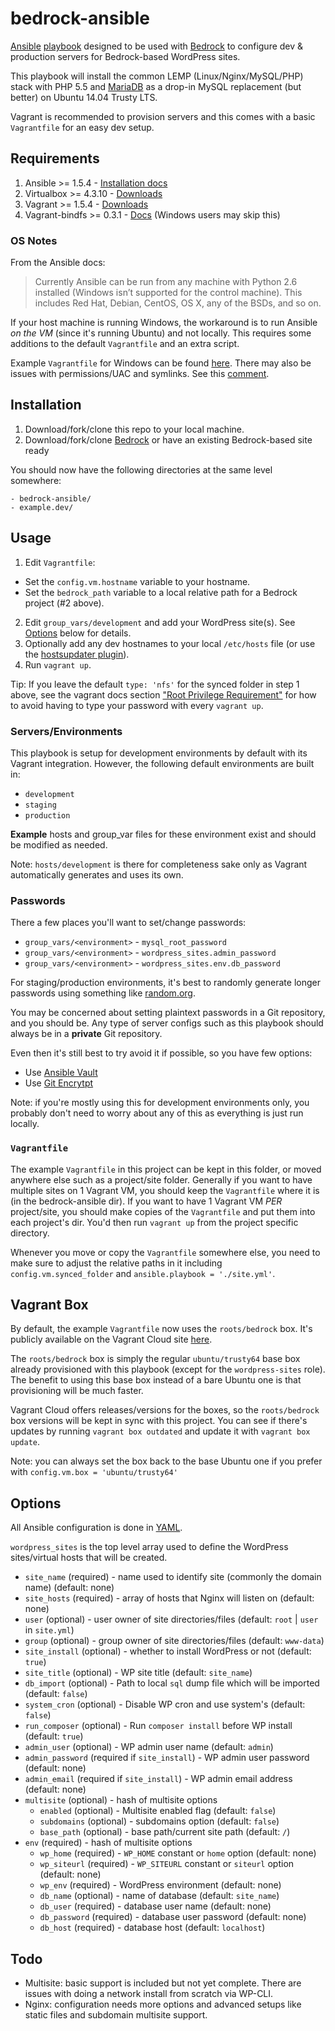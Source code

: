 # bedrock-ansible

[Ansible](http://www.ansible.com/home) [playbook](http://docs.ansible.com/playbooks.html) designed to be used with [Bedrock](http://roots.io/wordpress-stack/) to configure dev & production servers for Bedrock-based WordPress sites.

This playbook will install the common LEMP (Linux/Nginx/MySQL/PHP) stack with PHP 5.5 and [MariaDB](https://mariadb.org/) as a drop-in MySQL replacement (but better) on Ubuntu 14.04 Trusty LTS.

Vagrant is recommended to provision servers and this comes with a basic `Vagrantfile` for an easy dev setup.

## Requirements

1. Ansible >= 1.5.4 - [Installation docs](http://docs.ansible.com/intro_installation.html)
2. Virtualbox >= 4.3.10 - [Downloads](https://www.virtualbox.org/wiki/Downloads)
3. Vagrant >= 1.5.4 - [Downloads](http://www.vagrantup.com/downloads.html)
4. Vagrant-bindfs >= 0.3.1 - [Docs](https://github.com/gael-ian/vagrant-bindfs) (Windows users may skip this)

### OS Notes

From the Ansible docs:

> Currently Ansible can be run from any machine with Python 2.6 installed (Windows isn’t supported for the control machine).
This includes Red Hat, Debian, CentOS, OS X, any of the BSDs, and so on.

If your host machine is running Windows, the workaround is to run Ansible *on the VM* (since it's running Ubuntu) and not locally. This requires some additions to the default `Vagrantfile` and an extra script.

Example `Vagrantfile` for Windows can be found [here](https://gist.github.com/starise/e90d981b5f9e1e39f632/a4b7819b3663c5d34e7c8a2ce4556b50771073e8). There may also be issues with permissions/UAC and symlinks. See this [comment](https://github.com/roots/bedrock-ansible/issues/8#issuecomment-43346116).


## Installation

1. Download/fork/clone this repo to your local machine.
2. Download/fork/clone [Bedrock](https://github.com/roots/bedrock) or have an existing Bedrock-based site ready

You should now have the following directories at the same level somewhere:

```
- bedrock-ansible/
- example.dev/
```

## Usage

1. Edit `Vagrantfile`:
  - Set the `config.vm.hostname` variable to your hostname.
  - Set the `bedrock_path` variable to a local relative path for a Bedrock project (#2 above).
2. Edit `group_vars/development` and add your WordPress site(s). See [Options](#options) below for details.
3. Optionally add any dev hostnames to your local `/etc/hosts` file (or use the [hostsupdater plugin](https://github.com/cogitatio/vagrant-hostsupdater)).
4. Run `vagrant up`.

Tip: If you leave the default `type: 'nfs'` for the synced folder in step 1 above, see the vagrant docs section ["Root Privilege Requirement"](https://docs.vagrantup.com/v2/synced-folders/nfs.html) for how to avoid having to type your password with every `vagrant up`.

### Servers/Environments

This playbook is setup for development environments by default with its Vagrant integration. However, the following default environments are built in:

* `development`
* `staging`
* `production`

**Example** hosts and group_var files for these environment exist and should be modified as needed.

Note: `hosts/development` is there for completeness sake only as Vagrant automatically generates and uses its own.

### Passwords

There a few places you'll want to set/change passwords:

* `group_vars/<environment>` - `mysql_root_password`
* `group_vars/<environment>` - `wordpress_sites.admin_password`
* `group_vars/<environment>` - `wordpress_sites.env.db_password`

For staging/production environments, it's best to randomly generate longer passwords using something like [random.org](http://www.random.org/passwords/).

You may be concerned about setting plaintext passwords in a Git repository, and you should be. Any type of server configs such as this playbook should always be in a **private** Git repository.

Even then it's still best to try avoid it if possible, so you have few options:

* Use [Ansible Vault](http://docs.ansible.com/playbooks_vault.html)
* Use [Git Encrytpt](https://github.com/shadowhand/git-encrypt)

Note: if you're mostly using this for development environments only, you probably don't need to worry about any of this as everything is just run locally.

### `Vagrantfile`

The example `Vagrantfile` in this project can be kept in this folder, or moved anywhere else such as a project/site folder. Generally if you want to have multiple sites on 1 Vagrant VM, you should keep the `Vagrantfile` where it is (in the bedrock-ansible dir). If you want to have 1 Vagrant VM *PER* project/site, you should make copies of the `Vagrantfile` and put them into each project's dir. You'd then run `vagrant up` from the project specific directory.

Whenever you move or copy the `Vagrantfile` somewhere else, you need to make sure to adjust the relative paths in it including `config.vm.synced_folder` and `ansible.playbook = './site.yml'`.

## Vagrant Box

By default, the example `Vagrantfile` now uses the `roots/bedrock` box. It's publicly available on the Vagrant Cloud site [here](https://vagrantcloud.com/roots/bedrock).

The `roots/bedrock` box is simply the regular `ubuntu/trusty64` base box already provisioned with this playbook (except for the `wordpress-sites` role). The benefit to using this base box instead of a bare Ubuntu one is that provisioning will be much faster.

Vagrant Cloud offers releases/versions for the boxes, so the `roots/bedrock` box versions will be kept in sync with this project. You can see if there's updates by running `vagrant box outdated` and update it with `vagrant box update`.

Note: you can always set the box back to the base Ubuntu one if you prefer with `config.vm.box = 'ubuntu/trusty64'`

## Options

All Ansible configuration is done in [YAML](http://en.wikipedia.org/wiki/YAML).

`wordpress_sites` is the top level array used to define the WordPress sites/virtual hosts that will be created.

* `site_name` (required) - name used to identify site (commonly the domain name) (default: none)
* `site_hosts` (required) - array of hosts that Nginx will listen on (default: none)
* `user` (optional) - user owner of site directories/files (default: `root` | `user` in `site.yml`)
* `group` (optional) - group owner of site directories/files (default: `www-data`)
* `site_install` (optional) - whether to install WordPress or not (default: `true`)
* `site_title` (optional) - WP site title (default: `site_name`)
* `db_import` (optional) - Path to local `sql` dump file which will be imported (default: `false`)
* `system_cron` (optional) - Disable WP cron and use system's (default: `false`)
* `run_composer` (optional) - Run `composer install` before WP install (default: `true`)
* `admin_user` (optional) - WP admin user name (default: `admin`)
* `admin_password` (required if `site_install`) - WP admin user password (default: none)
* `admin_email` (required if `site_install`) - WP admin email address (default: none)
* `multisite` (optional) - hash of multisite options
  * `enabled` (optional) - Multisite enabled flag (default: `false`)
  * `subdomains` (optional) - subdomains option (default: `false`)
  * `base_path` (optional) - base path/current site path (default: `/`)
* `env` (required) - hash of multisite options
  * `wp_home` (required) - `WP_HOME` constant or `home` option (default: none)
  * `wp_siteurl` (required) - `WP_SITEURL` constant or `siteurl` option (default: none)
  * `wp_env` (required) - WordPress environment (default: none)
  * `db_name` (optional) - name of database (default: `site_name`)
  * `db_user` (required) - database user name (default: none)
  * `db_password` (required) - database user password (default: none)
  * `db_host` (required) - database host (default: `localhost`)

## Todo

* Multisite: basic support is included but not yet complete. There are issues with doing a network install from scratch via WP-CLI.
* Nginx: configuration needs more options and advanced setups like static files and subdomain multisite support.
